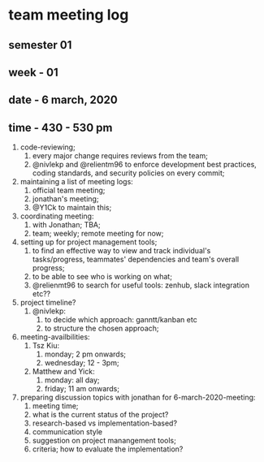# team meeting log
## semester 01
## week - 01
## date - 6 march, 2020
## time - 430 - 530 pm

1. code-reviewing; 
	1. every major change requires reviews from the team;
	2. @nivlekp and @relientm96 to enforce development best practices, coding standards, and security policies on every commit;
2. maintaining a list of meeting logs:
	1. official team meeting;
	2. jonathan's meeting;
	3. @Y1Ck to maintain this;
3. coordinating meeting:
	1. with Jonathan; TBA;
	2. team; weekly; remote meeting for now;
4. setting up for project management tools;
	1. to find an effective way to view and track individual's tasks/progress, teammates' dependencies and team's overall progress;
	2. to be able to see who is working on what;
	3. @relienmt96 to search for useful tools: zenhub, slack integration etc??
5. project timeline?
	1. @nivlekp:
		1. to decide which approach: ganntt/kanban etc
		2. to structure the chosen approach;
6. meeting-availbilities:
	1. Tsz Kiu:
		1. monday; 2 pm onwards;
		2. wednesday; 12 - 3pm;
	2. Matthew and Yick:
		1. monday: all day;
		2. friday; 11 am onwards;
7. preparing discussion topics with jonathan for 6-march-2020-meeting:
	1. meeting time;
	2. what is the current status of the project?
	3. research-based vs implementation-based?
	4. communication style
	5. suggestion on project manangement tools;
	6. criteria; how to evaluate the implementation?



